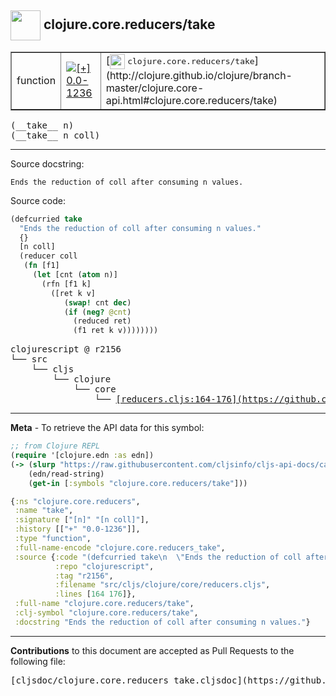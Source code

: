 ## <img width="48px" valign="middle" src="http://i.imgur.com/Hi20huC.png"> clojure.core.reducers/take

 <table border="1">
<tr>

<td>function</td>
<td><a href="https://github.com/cljsinfo/cljs-api-docs/tree/0.0-1236"><img valign="middle" alt="[+] 0.0-1236" src="https://img.shields.io/badge/+-0.0--1236-lightgrey.svg"></a> </td>
<td>
[<img height="24px" valign="middle" src="http://i.imgur.com/1GjPKvB.png"> <samp>clojure.core.reducers/take</samp>](http://clojure.github.io/clojure/branch-master/clojure.core-api.html#clojure.core.reducers/take)
</td>
</tr>
</table>

 <samp>
(__take__ n)<br>
</samp>
 <samp>
(__take__ n coll)<br>
</samp>

---




Source docstring:

```
Ends the reduction of coll after consuming n values.
```

Source code:

```clj
(defcurried take
  "Ends the reduction of coll after consuming n values."
  {}
  [n coll]
  (reducer coll
   (fn [f1]
     (let [cnt (atom n)]
       (rfn [f1 k]
         ([ret k v]
            (swap! cnt dec)
            (if (neg? @cnt)
              (reduced ret)
              (f1 ret k v))))))))
```

 <pre>
clojurescript @ r2156
└── src
    └── cljs
        └── clojure
            └── core
                └── <ins>[reducers.cljs:164-176](https://github.com/clojure/clojurescript/blob/r2156/src/cljs/clojure/core/reducers.cljs#L164-L176)</ins>
</pre>


---

__Meta__ - To retrieve the API data for this symbol:

```clj
;; from Clojure REPL
(require '[clojure.edn :as edn])
(-> (slurp "https://raw.githubusercontent.com/cljsinfo/cljs-api-docs/catalog/cljs-api.edn")
    (edn/read-string)
    (get-in [:symbols "clojure.core.reducers/take"]))
```

```clj
{:ns "clojure.core.reducers",
 :name "take",
 :signature ["[n]" "[n coll]"],
 :history [["+" "0.0-1236"]],
 :type "function",
 :full-name-encode "clojure.core.reducers_take",
 :source {:code "(defcurried take\n  \"Ends the reduction of coll after consuming n values.\"\n  {}\n  [n coll]\n  (reducer coll\n   (fn [f1]\n     (let [cnt (atom n)]\n       (rfn [f1 k]\n         ([ret k v]\n            (swap! cnt dec)\n            (if (neg? @cnt)\n              (reduced ret)\n              (f1 ret k v))))))))",
          :repo "clojurescript",
          :tag "r2156",
          :filename "src/cljs/clojure/core/reducers.cljs",
          :lines [164 176]},
 :full-name "clojure.core.reducers/take",
 :clj-symbol "clojure.core.reducers/take",
 :docstring "Ends the reduction of coll after consuming n values."}

```

---

__Contributions__ to this document are accepted as Pull Requests to the following file:

 <pre>
[cljsdoc/clojure.core.reducers_take.cljsdoc](https://github.com/cljsinfo/cljs-api-docs/blob/master/cljsdoc/clojure.core.reducers_take.cljsdoc)
</pre>

